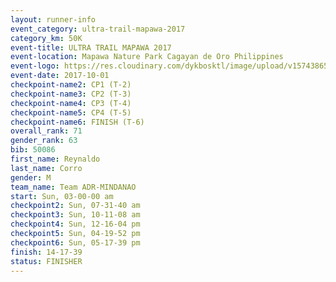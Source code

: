 ```yaml
---
layout: runner-info 
event_category: ultra-trail-mapawa-2017 
category_km: 50K 
event-title: ULTRA TRAIL MAPAWA 2017 
event-location: Mapawa Nature Park Cagayan de Oro Philippines 
event-logo: https://res.cloudinary.com/dykbosktl/image/upload/v1574386563/Logo/image-asset_plfjxn.jpg 
event-date: 2017-10-01 
checkpoint-name2: CP1 (T-2) 
checkpoint-name3: CP2 (T-3) 
checkpoint-name4: CP3 (T-4) 
checkpoint-name5: CP4 (T-5) 
checkpoint-name6: FINISH (T-6) 
overall_rank: 71
gender_rank: 63
bib: 50086
first_name: Reynaldo
last_name: Corro
gender: M
team_name: Team ADR-MINDANAO
start: Sun, 03-00-00 am
checkpoint2: Sun, 07-31-40 am
checkpoint3: Sun, 10-11-08 am
checkpoint4: Sun, 12-16-04 pm
checkpoint5: Sun, 04-19-52 pm
checkpoint6: Sun, 05-17-39 pm
finish: 14-17-39
status: FINISHER
---
```

